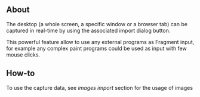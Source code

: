 ## About

The desktop (a whole screen, a specific window or a browser tab) can be captured in real-time by using the associated import dialog button.

This powerful feature allow to use any external programs as Fragment input, for example any complex paint programs could be used as input with few mouse clicks.

## How-to

To use the capture data, see *images import* section for the usage of images